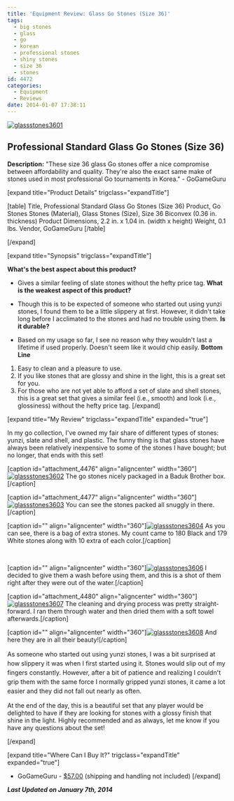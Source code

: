 ```yaml
---
title: 'Equipment Review: Glass Go Stones (Size 36)'
tags:
  - big stones
  - glass
  - go
  - korean
  - professional stones
  - shiny stones
  - size 36
  - stones
id: 4472
categories:
  - Equipment
  - Reviews
date: 2014-01-07 17:38:11
---
```


[![glassstones3601](http://www.bengozen.com/wp-content/uploads/2014/01/glassstones3601.jpg)](http://www.bengozen.com/wp-content/uploads/2014/01/glassstones3601.jpg)

## Professional Standard Glass Go Stones (Size 36)

**Description:** "These size 36 glass Go stones offer a nice compromise between affordability and quality. They're also the exact same make of stones used in most professional Go tournaments in Korea." - GoGameGuru

<!--more-->

[expand title="Product Details" trigclass="expandTitle"]

[table]
Title, Professional Standard Glass Go Stones (Size 36)
Product, Go Stones
Stones (Material), Glass
Stones (Size), Size 36 Biconvex (0.36 in. thickness)
Product Dimensions, 2.2 in. x 1.04 in. (width x height)
Weight, 0.1 lbs.
Vendor, GoGameGuru
[/table]

[/expand]

[expand title="Synopsis" trigclass="expandTitle"]

**What's the best aspect about this product?**

*   Gives a similar feeling of slate stones without the hefty price tag.
**What is the weakest aspect of this product?**

*   Though this is to be expected of someone who started out using yunzi stones, I found them to be a little slippery at first. However, it didn't take long before I acclimated to the stones and had no trouble using them.
**Is it durable?**

*   Based on my usage so far, I see no reason why they wouldn't last a lifetime if used properly. Doesn't seem like it would chip easily.
**Bottom Line**

1.  Easy to clean and a pleasure to use.
2.  If you like stones that are glossy and shine in the light, this is a great set for you.
3.  For those who are not yet able to afford a set of slate and shell stones, this is a great set that gives a similar feel (i.e., smooth) and look (i.e., glossiness) without the hefty price tag.
[/expand]

[expand title="My Review" trigclass="expandTitle" expanded="true"]

In my go collection, I've owned my fair share of different types of stones: yunzi, slate and shell, and plastic. The funny thing is that glass stones have always been relatively inexpensive to some of the stones I have bought; but no longer, that ends with this set!

[caption id="attachment_4476" align="aligncenter" width="360"][![glassstones3602](http://www.bengozen.com/wp-content/uploads/2014/01/glassstones3602.jpg)](http://www.bengozen.com/wp-content/uploads/2014/01/glassstones3602.jpg) The go stones nicely packaged in a Baduk Brother box.[/caption]

[caption id="attachment_4477" align="aligncenter" width="360"][![glassstones3603](http://www.bengozen.com/wp-content/uploads/2014/01/glassstones3603.jpg)](http://www.bengozen.com/wp-content/uploads/2014/01/glassstones3603.jpg) You can see the stones packed all snuggly in there.[/caption]

[caption id="" align="aligncenter" width="360"][![glassstones3604](http://www.bengozen.com/wp-content/uploads/2014/01/glassstones3604.jpg)](http://www.bengozen.com/wp-content/uploads/2014/01/glassstones3604.jpg) As you can see, there is a bag of extra stones. My count came to 180 Black and 179 White stones along with 10 extra of each color.[/caption]

&nbsp;

[caption id="" align="aligncenter" width="360"][![glassstones3606](http://www.bengozen.com/wp-content/uploads/2014/01/glassstones3606.jpg)](http://www.bengozen.com/wp-content/uploads/2014/01/glassstones3606.jpg) I decided to give them a wash before using them, and this is a shot of them right after they were out of the water.[/caption]

[caption id="attachment_4480" align="aligncenter" width="360"][![glassstones3607](http://www.bengozen.com/wp-content/uploads/2014/01/glassstones3607.jpg)](http://www.bengozen.com/wp-content/uploads/2014/01/glassstones3607.jpg) The cleaning and drying process was pretty straight-forward. I ran them through water and then dried them with a soft towel afterwards.[/caption]

[caption id="" align="aligncenter" width="360"][![glassstones3608](http://www.bengozen.com/wp-content/uploads/2014/01/glassstones3608.jpg)](http://www.bengozen.com/wp-content/uploads/2014/01/glassstones3608.jpg) And here they are in all their beauty![/caption]

<span style="line-height: 1.5em;">As someone who started out using yunzi stones, I was a bit surprised at how slippery it was when I first started using it. Stones would slip out of my fingers constantly. However, after a bit of patience and realizing I couldn't grip them with the same force I normally gripped yunzi stones, it came a lot easier and they did not fall out nearly as often.</span><span style="line-height: 1.5em;">
</span>

At the end of the day, this is a beautiful set that any player would be delighted to have if they are looking for stones with a glossy finish that shine in the light. Highly recommended and as always, let me know if you have any questions about the set!

[/expand]

[expand title="Where Can I Buy It?" trigclass="expandTitle" expanded="true"]

*   GoGameGuru - [$57.00](http://shop.gogameguru.com/glass-go-stones-36-biconvex/?acc=e4da3b7fbbce2345d7772b0674a318d5 "GoGameGuru Size 36 Glass Go Stones Purchase Link") (shipping and handling not included)
[/expand]

_**Last Updated on January 7th, 2014**_